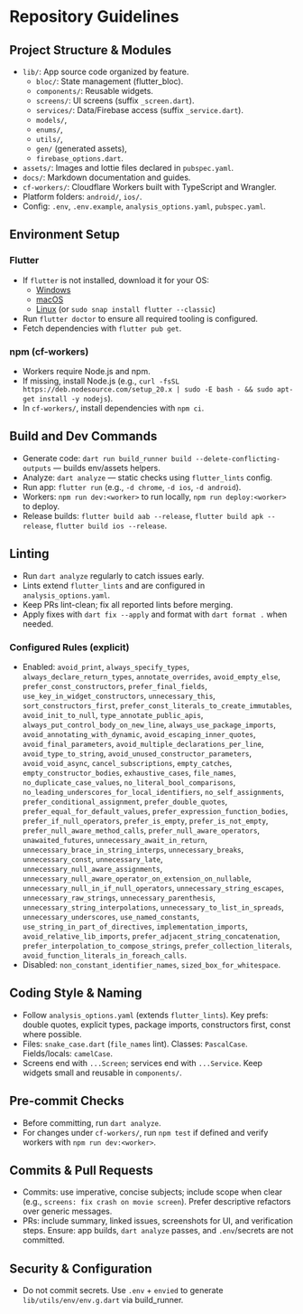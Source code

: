 # Repository Guidelines

## Project Structure & Modules
- `lib/`: App source code organized by feature.
  - `bloc/`: State management (flutter_bloc).
  - `components/`: Reusable widgets.
  - `screens/`: UI screens (suffix `_screen.dart`).
  - `services/`: Data/Firebase access (suffix `_service.dart`).
  - `models/`,
  - `enums/`,
  - `utils/`,
  - `gen/` (generated assets),
  - `firebase_options.dart`.
- `assets/`: Images and lottie files declared in `pubspec.yaml`.
- `docs/`: Markdown documentation and guides.
- `cf-workers/`: Cloudflare Workers built with TypeScript and Wrangler.
- Platform folders: `android/`, `ios/`.
- Config: `.env`, `.env.example`, `analysis_options.yaml`, `pubspec.yaml`.

## Environment Setup
### Flutter
- If `flutter` is not installed, download it for your OS:
  - [Windows](https://docs.flutter.dev/get-started/install/windows)
  - [macOS](https://docs.flutter.dev/get-started/install/macos)
  - [Linux](https://docs.flutter.dev/get-started/install/linux) (or `sudo snap install flutter --classic`)
- Run `flutter doctor` to ensure all required tooling is configured.
- Fetch dependencies with `flutter pub get`.

### npm (cf-workers)
- Workers require Node.js and npm.
- If missing, install Node.js (e.g., `curl -fsSL https://deb.nodesource.com/setup_20.x | sudo -E bash - && sudo apt-get install -y nodejs`).
- In `cf-workers/`, install dependencies with `npm ci`.

## Build and Dev Commands
- Generate code: `dart run build_runner build --delete-conflicting-outputs` — builds env/assets helpers.
- Analyze: `dart analyze` — static checks using `flutter_lints` config.
- Run app: `flutter run` (e.g., `-d chrome`, `-d ios`, `-d android`).
- Workers: `npm run dev:<worker>` to run locally, `npm run deploy:<worker>` to deploy.
- Release builds: `flutter build aab --release`, `flutter build apk --release`, `flutter build ios --release`.

## Linting
- Run `dart analyze` regularly to catch issues early.
- Lints extend `flutter_lints` and are configured in `analysis_options.yaml`.
- Keep PRs lint-clean; fix all reported lints before merging.
- Apply fixes with `dart fix --apply` and format with `dart format .` when needed.

### Configured Rules (explicit)
- Enabled: `avoid_print`, `always_specify_types`, `always_declare_return_types`, `annotate_overrides`, `avoid_empty_else`, `prefer_const_constructors`, `prefer_final_fields`, `use_key_in_widget_constructors`, `unnecessary_this`, `sort_constructors_first`, `prefer_const_literals_to_create_immutables`, `avoid_init_to_null`, `type_annotate_public_apis`, `always_put_control_body_on_new_line`, `always_use_package_imports`, `avoid_annotating_with_dynamic`, `avoid_escaping_inner_quotes`, `avoid_final_parameters`, `avoid_multiple_declarations_per_line`, `avoid_type_to_string`, `avoid_unused_constructor_parameters`, `avoid_void_async`, `cancel_subscriptions`, `empty_catches`, `empty_constructor_bodies`, `exhaustive_cases`, `file_names`, `no_duplicate_case_values`, `no_literal_bool_comparisons`, `no_leading_underscores_for_local_identifiers`, `no_self_assignments`, `prefer_conditional_assignment`, `prefer_double_quotes`, `prefer_equal_for_default_values`, `prefer_expression_function_bodies`, `prefer_if_null_operators`, `prefer_is_empty`, `prefer_is_not_empty`, `prefer_null_aware_method_calls`, `prefer_null_aware_operators`, `unawaited_futures`, `unnecessary_await_in_return`, `unnecessary_brace_in_string_interps`, `unnecessary_breaks`, `unnecessary_const`, `unnecessary_late`, `unnecessary_null_aware_assignments`, `unnecessary_null_aware_operator_on_extension_on_nullable`, `unnecessary_null_in_if_null_operators`, `unnecessary_string_escapes`, `unnecessary_raw_strings`, `unnecessary_parenthesis`, `unnecessary_string_interpolations`, `unnecessary_to_list_in_spreads`, `unnecessary_underscores`, `use_named_constants`, `use_string_in_part_of_directives`, `implementation_imports`, `avoid_relative_lib_imports`, `prefer_adjacent_string_concatenation`, `prefer_interpolation_to_compose_strings`, `prefer_collection_literals`, `avoid_function_literals_in_foreach_calls`.
- Disabled: `non_constant_identifier_names`, `sized_box_for_whitespace`.

## Coding Style & Naming
- Follow `analysis_options.yaml` (extends `flutter_lints`). Key prefs: double quotes, explicit types, package imports, constructors first, const where possible.
- Files: `snake_case.dart` (`file_names` lint). Classes: `PascalCase`. Fields/locals: `camelCase`.
- Screens end with `...Screen`; services end with `...Service`. Keep widgets small and reusable in `components/`.

## Pre-commit Checks
- Before committing, run `dart analyze`.
- For changes under `cf-workers/`, run `npm test` if defined and verify workers with `npm run dev:<worker>`.

## Commits & Pull Requests
- Commits: use imperative, concise subjects; include scope when clear (e.g., `screens: fix crash on movie screen`). Prefer descriptive refactors over generic messages.
- PRs: include summary, linked issues, screenshots for UI, and verification steps. Ensure: app builds, `dart analyze` passes, and `.env`/secrets are not committed.

## Security & Configuration
- Do not commit secrets. Use `.env` + `envied` to generate `lib/utils/env/env.g.dart` via build_runner.
